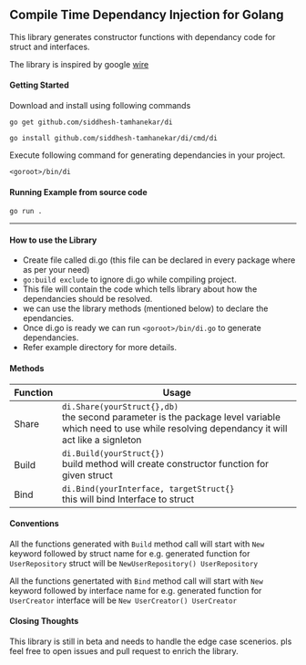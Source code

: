 ## Compile Time Dependancy Injection for Golang

This library generates constructor functions with dependancy code for struct and interfaces.

The library is inspired by google [wire](https://github.com/google/wire)
#### Getting Started

Download and install using following commands

`go get github.com/siddhesh-tamhanekar/di`

`go install github.com/siddhesh-tamhanekar/di/cmd/di`


Execute following command for generating dependancies in your project.

`<goroot>/bin/di`

#### Running Example from source code

`go run .`


---

#### How to use the Library

- Create file called di.go (this file can be declared in every package where as per your need)
- `go:build exclude` to ignore di.go while compiling project.
- This file will contain the code which tells library about how the dependancies should be resolved.
- we can use the library methods (mentioned below) to declare the ependancies.
- Once di.go is ready we can run `<goroot>/bin/di.go` to generate dependancies.
- Refer example directory for more details.

#### Methods
| Function   | Usage   |
| ------------ | ------------ |
|  Share  | `di.Share(yourStruct{},db)`<br> the second parameter is the package level variable which need to use while resolving dependancy it will act like a signleton|
|  Build |  `di.Build(yourStruct{})` <br> build method will create constructor function for given struct|
|  Bind | `di.Bind(yourInterface, targetStruct{}`<br> this will bind Interface to struct  |


#### Conventions
All the functions generated with `Build` method call will start with `New` keyword followed by struct name for e.g. generated function for `UserRepository` struct will be `NewUserRepository() UserRepository`

All the functions genertated with `Bind` method call will start with `New` keyword followed by interface name for e.g. generated function for `UserCreator` interface will be `New UserCreator() UserCreator`

#### Closing Thoughts
This library is still in beta and needs to handle the edge case scenerios. pls feel free to open issues and pull request to enrich the library.

